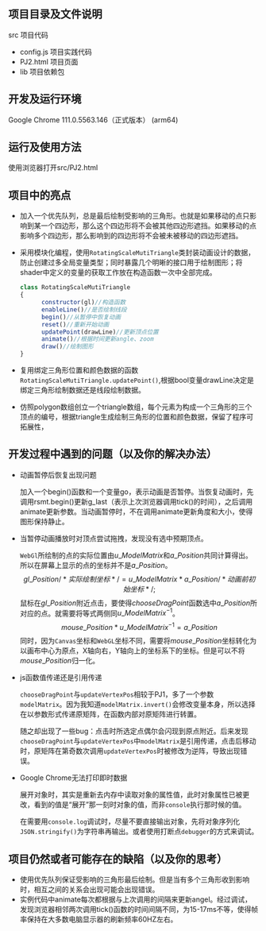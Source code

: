 ## 项目目录及文件说明

src 项目代码

- config.js 项目实践代码
- PJ2.html 项目页面
- lib 项目依赖包

## 开发及运行环境

Google Chrome 111.0.5563.146（正式版本） (arm64)

## 运行及使用方法

使用浏览器打开src/PJ2.html

## 项目中的亮点

- 加入一个优先队列，总是最后绘制受影响的三角形。也就是如果移动的点只影响到某一个四边形，那么这个四边形将不会被其他四边形遮挡。如果移动的点影响多个四边形，那么影响到的四边形将不会被未被移动的四边形遮挡。

- 采用模块化编程，使用`RotatingScaleMutiTriangle`类封装动画设计的数据，防止创建过多全局变量类型；同时暴露几个明晰的接口用于绘制图形；将shader中定义的变量的获取工作放在构造函数一次中全部完成。

  ```js
  class RotatingScaleMutiTriangle
  {
     	constructor(gl)//构造函数
     	enableLine()//是否绘制线段
     	begin()//从暂停中恢复动画
     	reset()//重新开始动画
     	updatePoint(drawLine)//更新顶点位置
     	animate()//根据时间更新angle、zoom
     	draw()//绘制图形
  }
  ```

- 复用绑定三角形位置和颜色数据的函数`RotatingScaleMutiTriangle.updatePoint()`,根据bool变量drawLine决定是绑定三角形绘制数据还是线段绘制数据。

- 仿照polygon数组创立一个triangle数组，每个元素为构成一个三角形的三个顶点的编号，根据triangle生成绘制三角形的位置和颜色数据，保留了程序可拓展性，

## 开发过程中遇到的问题（以及你的解决办法）

- 动画暂停后恢复出现问题

  加入一个begin()函数和一个变量go，表示动画是否暂停。当恢复动画时，先调用rsmt.begin()更新g_last（表示上次浏览器调用tick()的时间），之后调用animate更新参数。当动画暂停时，不在调用animate更新角度和大小，使得图形保持静止。

- 当暂停动画播放时对顶点尝试拖拽，发现没有选中预期顶点。

  `WebGl`所绘制的点的实际位置由$u\_ModelMatrix$和$a\_Position$共同计算得出。所以在屏幕上显示的点的坐标并不是$a\_Position$。
  $$
  gl\_Position/*实际绘制坐标*/ = u\_ModelMatrix *a\_Position/*动画前初始坐标*/;
  $$
  鼠标在$gl\_Position$附近点击，要使得$chooseDragPoint$函数选中$a\_Position$所对应的点。就需要将等式两侧同$u\_ModelMatrix^{-1}$。
  $$
  mouse\_Position*u\_ModelMatrix^{-1}=a\_Position
  $$
  同时，因为`Canvas`坐标和`WebGL`坐标不同，需要将$mouse\_Position$坐标转化为以画布中心为原点，X轴向右，Y轴向上的坐标系下的坐标。但是可以不将$mouse\_Position$归一化。

- js函数值传递还是引用传递

  `chooseDragPoint`与`updateVertexPos`相较于PJ1，多了一个参数`modelMatrix`。因为我知道`modelMatrix.invert()`会修改变量本身，所以选择在以参数形式传递原矩阵，在函数内部对原矩阵进行转置。

  随之却出现了一些bug：点击时所选定点偶尔会闪现到原点附近。后来发现`chooseDragPoint`与`updateVertexPos`中`modelMatrix`是引用传递，点击后移动时，原矩阵在第奇数次调用`updateVertexPos`时被修改为逆阵，导致出现错误。

- Google Chrome无法打印即时数据

  展开对象时，其实是重新去内存中读取对象的属性值，此时对象属性已被更改，看到的值是“展开”那一刻时对象的值，而非`console`执行那时候的值。

  在需要用`console.log`调试时，尽量不要直接输出对象，先将对象序列化`JSON.stringify()`为字符串再输出。或者使用打断点`debugger`的方式来调试。

## 项目仍然或者可能存在的缺陷（以及你的思考）

- 使用优先队列保证受影响的三角形最后绘制。但是当有多个三角形收到影响时，相互之间的关系会出现可能会出现错误。
- 实例代码中animate每次都根据与上次调用的间隔来更新angel。经过调试，发现浏览器相邻两次调用tick()函数的时间间隔不同，为15-17ms不等，使得帧率保持在大多数电脑显示器的刷新频率60HZ左右。
